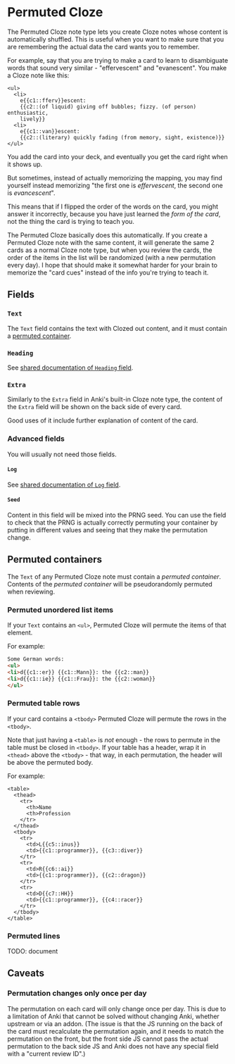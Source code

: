 # Permuted Cloze

The Permuted Cloze note type lets you create Cloze notes whose content is
automatically shuffled. This is useful when you want to make sure that you are
remembering the actual data the card wants you to remember.

For example, say that you are trying to make a card to learn to disambiguate
words that sound very similar - "effervescent" and "evanescent". You make a
Cloze note like this:

```
<ul>
  <li>
    e{{c1::fferv}}escent:
    {{c2::(of liquid) giving off bubbles; fizzy. (of person) enthusiastic,
    lively}}
  <li>
    e{{c1::van}}escent:
    {{c2::(literary) quickly fading (from memory, sight, existence)}}
</ul>
```

You add the card into your deck, and eventually you get the card right when it
shows up.

But sometimes, instead of actually memorizing the mapping, you may find yourself
instead memorizing "the first one is *effervescent*, the second one is
*evancescent*".

This means that if I flipped the order of the words on the card, you might
answer it incorrectly, because you have just learned the *form of the card*,
not the thing the card is trying to teach you.

The Permuted Cloze basically does this automatically. If you create a Permuted
Cloze note with the same content, it will generate the same 2 cards as a normal
Cloze note type, but when you review the cards, the order of the items in the
list will be randomized (with a new permutation every day). I hope that should
make it somewhat harder for your brain to memorize the "card cues" instead of
the info you're trying to teach it.

## Fields

### `Text`

The `Text` field contains the text with Clozed out content, and it must contain
a [permuted container](#Permuted_containers).

### `Heading`

See [shared documentation of `Heading` field](/src/shared_styles/heading.md).

### `Extra`

Similarly to the `Extra` field in Anki's built-in Cloze note type, the content
of the `Extra` field will be shown on the back side of every card.

Good uses of it include further explanation of content of the card.

### Advanced fields

You will usually not need those fields.

#### `Log`

See [shared documentation of `Log` field](/src/shared_styles/log.md).

#### `Seed`

Content in this field will be mixed into the PRNG seed. You can use the field
to check that the PRNG is actually correctly permuting your container by putting
in different values and seeing that they make the permutation change.

## Permuted containers

The `Text` of any Permuted Cloze note must contain a *permuted container*.
Contents of the *permuted container* will be pseudorandomly permuted when
reviewing.

### Permuted unordered list items

If your `Text` contains an `<ul>`, Permuted Cloze will permute the items of that
element.

For example:

```html
Some German words:
<ul>
<li>d{{c1::er}} {{c1::Mann}}: the {{c2::man}}
<li>d{{c1::ie}} {{c1::Frau}}: the {{c2::woman}}
</ul>
```

### Permuted table rows

If your card contains a `<tbody>` Permuted Cloze will permute the rows in the
`<tbody>`.

Note that just having a `<table>` is *not* enough - the rows to permute in the
table must be closed in `<tbody>`. If your table has a header, wrap it in
`<thead>` above the `<tbody>` - that way, in each permutation, the header will
be above the permuted body.

For example:

```
<table>
  <thead>
    <tr>
      <th>Name
      <th>Profession
    </tr>
  </thead>
  <tbody>
    <tr>
      <td>L{{c5::inus}}
      <td>{{c1::programmer}}, {{c3::diver}}
    </tr>
    <tr>
      <td>R{{c6::ai}}
      <td>{{c1::programmer}}, {{c2::dragon}}
    </tr>
    <tr>
      <td>D{{c7::HH}}
      <td>{{c1::programmer}}, {{c4::racer}}
    </tr>
  </tbody>
</table>
```

### Permuted lines

TODO: document

## Caveats

### Permutation changes only once per day

The permutation on each card will only change once per day. This is due to a
limitation of Anki that cannot be solved without changing Anki, whether upstream
or via an addon. (The issue is that the JS running on the back of the card
must recalculate the permutation again, and it needs to match the permutation on
the front, but the front side JS cannot pass the actual permutation to the back
side JS and Anki does not have any special field with a "current review ID".)
